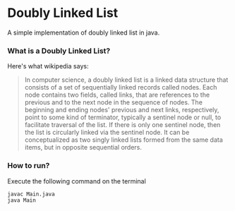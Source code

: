 # Doubly Linked List
A simple implementation of doubly linked list in java.

### What is a Doubly Linked List?
Here's what wikipedia says:
> In computer science, a doubly linked list is a linked data structure that consists of a set of sequentially linked records called nodes. Each node contains two fields, called links, that are references to the previous and to the next node in the sequence of nodes. The beginning and ending nodes' previous and next links, respectively, point to some kind of terminator, typically a sentinel node or null, to facilitate traversal of the list. If there is only one sentinel node, then the list is circularly linked via the sentinel node. It can be conceptualized as two singly linked lists formed from the same data items, but in opposite sequential orders.

### How to run?
Execute the following command on the terminal
```
javac Main.java
java Main
```
